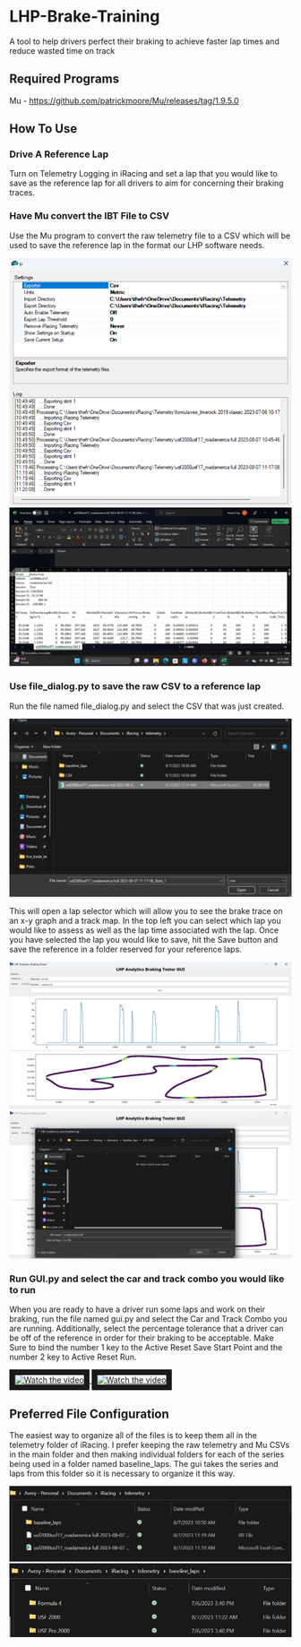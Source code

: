 # LHP-Brake-Training
A tool to help drivers perfect their braking to achieve faster lap times and reduce wasted time on track

## Required Programs

Mu - https://github.com/patrickmoore/Mu/releases/tag/1.9.5.0

## How To Use

### Drive A Reference Lap

Turn on Telemetry Logging in iRacing and set a lap that you would like to save as the reference lap for all drivers to aim for concerning their braking traces.

### Have Mu convert the IBT File to CSV

Use the Mu program to convert the raw telemetry file to a CSV which will be used to save the reference lap in the format our LHP software needs.

<img src="Images/Screenshot (34).png">

<img src="Images/Screenshot (35).png">

### Use file_dialog.py to save the raw CSV to a reference lap

Run the file named file_dialog.py and select the CSV that was just created.

<img src="Images/Screenshot (36).png">

This will open a lap selector which will allow you to see the brake trace on an x-y graph and a track map. In the top left you can select which lap you would like to assess as well as the lap time associated with the lap. Once you have selected the lap you would like to save, hit the Save button and save the reference in a folder reserved for your reference laps.

<img src="Images/Screenshot (37).png">

<img src="Images/Screenshot (38).png">

### Run GUI.py and select the car and track combo you would like to run

When you are ready to have a driver run some laps and work on their braking, run the file named gui.py and select the Car and Track Combo you are running. Additionally, select the percentage tolerance that a driver can be off of the reference in order for their braking to be acceptable. Make Sure to bind the number 1 key to the Active Reset Save Start Point and the number 2 key to Active Reset Run.

<a href="https://youtu.be/OqJDVL6UZ-Q" target="_blank">
 <img src="http://img.youtube.com/vi/OqJDVL6UZ-Q/mqdefault.jpg" alt="Watch the video" width="240" height="180" border="10" />
</a>

<a href="https://youtu.be/50VxC8cGKBk" target="_blank">
 <img src="http://img.youtube.com/vi/50VxC8cGKBk/mqdefault.jpg" alt="Watch the video" width="240" height="180" border="10" />
</a>

## Preferred File Configuration

The easiest way to organize all of the files is to keep them all in the telemetry folder of iRacing. I prefer keeping the raw telemetry and Mu CSVs in the main folder and then making individual folders for each of the series being used in a folder named baseline_laps. The gui takes the series and laps from this folder so it is necessary to organize it this way.

<img src="Images/Screenshot (39).png">

<img src="Images/Screenshot (40).png">
